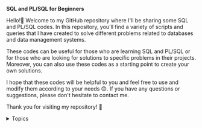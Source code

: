 **SQL and PL/SQL for Beginners** 

Hello!🐸 Welcome to my GitHub repository where I'll be sharing some SQL and PL/SQL codes. In this repository, you'll find a variety of scripts and queries that I have created to solve different problems related to databases and data management systems.

These codes can be useful for those who are learning SQL and PL/SQL or for those who are looking for solutions to specific problems in their projects. Moreover, you can also use these codes as a starting point to create your own solutions.

I hope that these codes will be helpful to you and feel free to use and modify them according to your needs 😊. If you have any questions or suggestions, please don't hesitate to contact me.

Thank you for visiting my repository! 🤗

<details>
<summary> Topics </summary>
-Queries
- Subqueries
- Joins
- Restricting and sorting data
- Distinc statements
- Blocks
- Procedures
- Functions
- Packages
- Cursors
-Triggers
</details>








